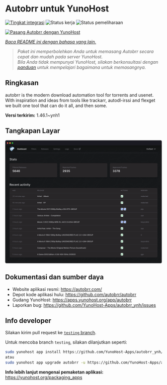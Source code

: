 <!--
N.B.: README ini dibuat secara otomatis oleh <https://github.com/YunoHost/apps/tree/master/tools/readme_generator>
Ini TIDAK boleh diedit dengan tangan.
-->

# Autobrr untuk YunoHost

[![Tingkat integrasi](https://dash.yunohost.org/integration/autobrr.svg)](https://ci-apps.yunohost.org/ci/apps/autobrr/) ![Status kerja](https://ci-apps.yunohost.org/ci/badges/autobrr.status.svg) ![Status pemeliharaan](https://ci-apps.yunohost.org/ci/badges/autobrr.maintain.svg)

[![Pasang Autobrr dengan YunoHost](https://install-app.yunohost.org/install-with-yunohost.svg)](https://install-app.yunohost.org/?app=autobrr)

*[Baca README ini dengan bahasa yang lain.](./ALL_README.md)*

> *Paket ini memperbolehkan Anda untuk memasang Autobrr secara cepat dan mudah pada server YunoHost.*  
> *Bila Anda tidak mempunyai YunoHost, silakan berkonsultasi dengan [panduan](https://yunohost.org/install) untuk mempelajari bagaimana untuk memasangnya.*

## Ringkasan

autobrr is the modern download automation tool for torrents and usenet. With inspiration and ideas from tools like trackarr, autodl-irssi and flexget we built one tool that can do it all, and then some.

**Versi terkirim:** 1.46.1~ynh1

## Tangkapan Layar

![Tangkapan Layar pada Autobrr](./doc/screenshots/autobrr-front.png)

## Dokumentasi dan sumber daya

- Website aplikasi resmi: <https://autobrr.com/>
- Depot kode aplikasi hulu: <https://github.com/autobrr/autobrr>
- Gudang YunoHost: <https://apps.yunohost.org/app/autobrr>
- Laporkan bug: <https://github.com/YunoHost-Apps/autobrr_ynh/issues>

## Info developer

Silakan kirim pull request ke [`testing` branch](https://github.com/YunoHost-Apps/autobrr_ynh/tree/testing).

Untuk mencoba branch `testing`, silakan dilanjutkan seperti:

```bash
sudo yunohost app install https://github.com/YunoHost-Apps/autobrr_ynh/tree/testing --debug
atau
sudo yunohost app upgrade autobrr -u https://github.com/YunoHost-Apps/autobrr_ynh/tree/testing --debug
```

**Info lebih lanjut mengenai pemaketan aplikasi:** <https://yunohost.org/packaging_apps>
